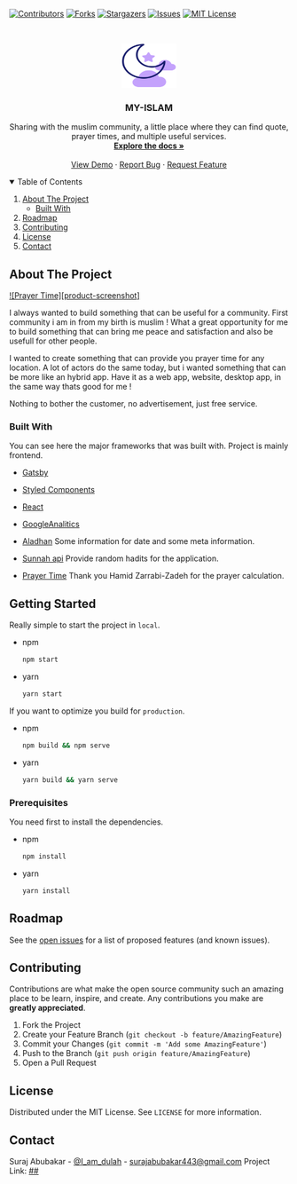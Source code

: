 [![Contributors][contributors-shield]][contributors-url]
[![Forks][forks-shield]][forks-url]
[![Stargazers][stars-shield]][stars-url]
[![Issues][issues-shield]][issues-url]
[![MIT License][license-shield]][license-url]

<br />
<p align="center">
  <a href="##">
    <img src="src/images/logo.png" alt="Logo" width="100" height="80">
  </a>

  <h3 align="center">MY-ISLAM</h3>

  <p align="center">
    Sharing with the muslim community, a little place where they can find quote, prayer times, and multiple useful services.
    <br />
    <a href="https://github.com/sadiqabubakar526/MY-ISLAM/blob/master/README.md"><strong>Explore the docs »</strong></a>
    <br />
    <br />
    <a href="#">View Demo</a>
    ·
    <a href="https://github.com/sadiqabubakar526/MY-ISLAM/issues">Report Bug</a>
    ·
    <a href="https://github.com/sadiqabubakar526/MY-ISLAM/issues">Request Feature</a>
  </p>
</p>

<details open="open">
  <summary>Table of Contents</summary>
  <ol>
    <li>
      <a href="#about-the-project">About The Project</a>
      <ul>
        <li><a href="#built-with">Built With</a></li>
      </ul>
    </li>
    <li><a href="#roadmap">Roadmap</a></li>
    <li><a href="#contributing">Contributing</a></li>
    <li><a href="#license">License</a></li>
    <li><a href="#contact">Contact</a></li>
  </ol>
</details>

## About The Project

[![Prayer Time][product-screenshot]](###)

I always wanted to build something that can be useful for a community. First community i am in from my birth is muslim ! What a great opportunity for me to build something that can bring me peace and satisfaction and also be usefull for other people.

I wanted to create something that can provide you prayer time for any location. A lot of actors do the same today, but i wanted something that can be more like an hybrid app. Have it as a web app, website, desktop app, in the same way thats good for me !

Nothing to bother the customer, no advertisement, just free service.

### Built With

You can see here the major frameworks that was built with. Project is mainly frontend.

- [Gatsby](https://www.gatsbyjs.com)
- [Styled Components](https://styled-components.com/)
- [React](https://reactjs.org/)
- [GoogleAnalitics](https://analytics.google.com/analytics/web/)

- [Aladhan](https://aladhan.com/) Some information for date and some meta information.
- [Sunnah api](https://sunnah.api-docs.io/1.0/getting-started/introduction) Provide random hadits for the application.
- [Prayer Time](http://praytimes.org/) Thank you Hamid Zarrabi-Zadeh for the prayer calculation.

## Getting Started

Really simple to start the project in `local`.

- npm

  ```sh
  npm start
  ```

- yarn
  ```sh
  yarn start
  ```

If you want to optimize you build for `production`.

- npm

  ```sh
  npm build && npm serve
  ```

- yarn
  ```sh
  yarn build && yarn serve
  ```

### Prerequisites

You need first to install the dependencies.

- npm

  ```sh
  npm install
  ```

- yarn
  ```sh
  yarn install
  ```

## Roadmap

See the [open issues](https://github.com/sadiqabubakar526/MY-ISLAM/issues) for a list of proposed features (and known issues).

## Contributing

Contributions are what make the open source community such an amazing place to be learn, inspire, and create. Any contributions you make are **greatly appreciated**.

1. Fork the Project
2. Create your Feature Branch (`git checkout -b feature/AmazingFeature`)
3. Commit your Changes (`git commit -m 'Add some AmazingFeature'`)
4. Push to the Branch (`git push origin feature/AmazingFeature`)
5. Open a Pull Request

## License

Distributed under the MIT License. See `LICENSE` for more information.

## Contact

Suraj Abubakar - [@I_am_dulah](https://twitter.com/) - surajabubakar443@gmail.com
Project Link: [##](##)

[contributors-shield]: https://img.shields.io/github/contributors/sadiqabubakar526/MY-ISLAM.svg?style=for-the-badge
[contributors-url]: https://github.com/sadiqabubakar526/MY-ISLAM/graphs/contributors
[forks-shield]: https://img.shields.io/github/forks/sadiqabubakar526/MY-ISLAM.svg?style=for-the-badge
[forks-url]: https://github.com/sadiqabubakar526/MY-ISLAM/network/members
[stars-shield]: https://img.shields.io/github/stars/sadiqabubakar526/MY-ISLAM.svg?style=for-the-badge
[stars-url]: https://github.com/sadiqabubakar526/MY-ISLAM/stargazers
[issues-shield]: https://img.shields.io/github/issues/sadiqabubakar526/MY-ISLAM.svg?style=for-the-badge
[issues-url]: https://github.com/sadiqabubakar526/MY-ISLAM/issues
[license-shield]: https://img.shields.io/github/license/sadiqabubakar526/MY-ISLAM.svg?style=for-the-badge
[license-url]: https://github.com/sadiqabubakar526/MY-ISLAM/blob/master/LICENSE
